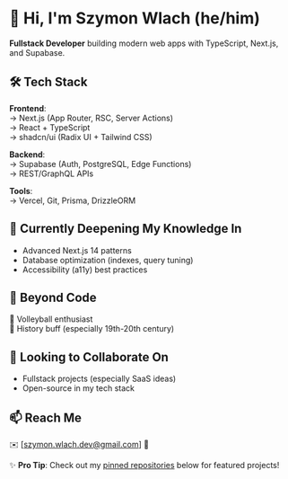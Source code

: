 # 👋 Hi, I'm Szymon Wlach (he/him)  

**Fullstack Developer** building modern web apps with TypeScript, Next.js, and Supabase.  

## 🛠️ Tech Stack  
**Frontend**:  
→ Next.js (App Router, RSC, Server Actions)  
→ React + TypeScript  
→ shadcn/ui (Radix UI + Tailwind CSS)  

**Backend**:  
→ Supabase (Auth, PostgreSQL, Edge Functions)  
→ REST/GraphQL APIs  

**Tools**:  
→ Vercel, Git, Prisma, DrizzleORM

## 🌱 Currently Deepening My Knowledge In  
- Advanced Next.js 14 patterns  
- Database optimization (indexes, query tuning)  
- Accessibility (a11y) best practices  

## 👀 Beyond Code  
🏐 Volleyball enthusiast  
📜 History buff (especially 19th-20th century)  

## 💞️ Looking to Collaborate On  
- Fullstack projects (especially SaaS ideas)  
- Open-source in my tech stack  

## 📫 Reach Me  
✉️ [szymon.wlach.dev@gmail.com]
🔗 



✨ **Pro Tip**: Check out my [pinned repositories](#) below for featured projects!  

